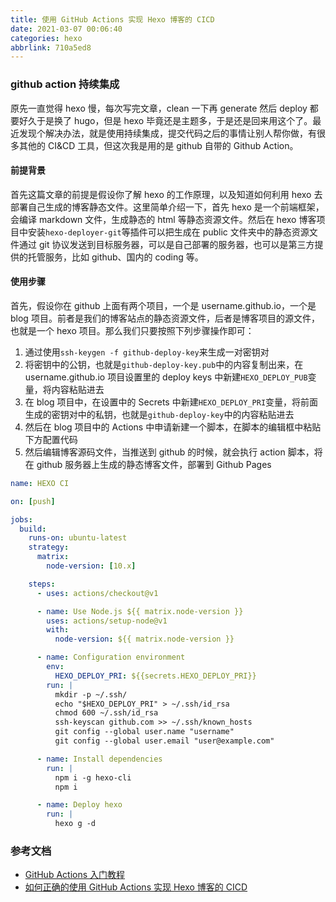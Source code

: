 ```yaml
---
title: 使用 GitHub Actions 实现 Hexo 博客的 CICD
date: 2021-03-07 00:06:40
categories: hexo
abbrlink: 710a5ed8
---
```


### github action 持续集成

原先一直觉得 hexo 慢，每次写完文章，clean 一下再 generate 然后 deploy 都要好久于是换了 hugo，但是 hexo 毕竟还是主题多，于是还是回来用这个了。最近发现个解决办法，就是使用持续集成，提交代码之后的事情让别人帮你做，有很多其他的 CI&CD 工具，但这次我是用的是 github 自带的 Github Action。
<!-- more-->

#### 前提背景

首先这篇文章的前提是假设你了解 hexo 的工作原理，以及知道如何利用 hexo 去部署自己生成的博客静态文件。这里简单介绍一下，首先 hexo 是一个前端框架，会编译 markdown 文件，生成静态的 html 等静态资源文件。然后在 hexo 博客项目中安装`hexo-deployer-git`等插件可以把生成在 public 文件夹中的静态资源文件通过 git 协议发送到目标服务器，可以是自己部署的服务器，也可以是第三方提供的托管服务，比如 github、国内的 coding 等。

#### 使用步骤

首先，假设你在 github 上面有两个项目，一个是 username.github.io，一个是 blog 项目。前者是我们的博客站点的静态资源文件，后者是博客项目的源文件，也就是一个 hexo 项目。那么我们只要按照下列步骤操作即可：

1. 通过使用`ssh-keygen -f github-deploy-key`来生成一对密钥对
2. 将密钥中的公钥，也就是`github-deploy-key.pub`中的内容复制出来，在 username.github.io 项目设置里的 deploy keys 中新建`HEXO_DEPLOY_PUB`变量，将内容粘贴进去
3. 在 blog 项目中，在设置中的 Secrets 中新建`HEXO_DEPLOY_PRI`变量，将前面生成的密钥对中的私钥，也就是`github-deploy-key`中的内容粘贴进去
4. 然后在 blog 项目中的 Actions 中申请新建一个脚本，在脚本的编辑框中粘贴下方配置代码
5. 然后编辑博客源码文件，当推送到 github 的时候，就会执行 action 脚本，将在 github 服务器上生成的静态博客文件，部署到 Github Pages

```yml
name: HEXO CI

on: [push]

jobs:
  build:
    runs-on: ubuntu-latest
    strategy:
      matrix:
        node-version: [10.x]

    steps:
      - uses: actions/checkout@v1

      - name: Use Node.js ${{ matrix.node-version }}
        uses: actions/setup-node@v1
        with:
          node-version: ${{ matrix.node-version }}

      - name: Configuration environment
        env:
          HEXO_DEPLOY_PRI: ${{secrets.HEXO_DEPLOY_PRI}}
        run: |
          mkdir -p ~/.ssh/
          echo "$HEXO_DEPLOY_PRI" > ~/.ssh/id_rsa
          chmod 600 ~/.ssh/id_rsa
          ssh-keyscan github.com >> ~/.ssh/known_hosts
          git config --global user.name "username"
          git config --global user.email "user@example.com"

      - name: Install dependencies
        run: |
          npm i -g hexo-cli
          npm i

      - name: Deploy hexo
        run: |
          hexo g -d
```

### 参考文档

- [GitHub Actions 入门教程](http://www.ruanyifeng.com/blog/2019/09/getting-started-with-github-actions.html)
- [如何正确的使用 GitHub Actions 实现 Hexo 博客的 CICD](https://hdj.me/github-actions-hexo-cicd/)